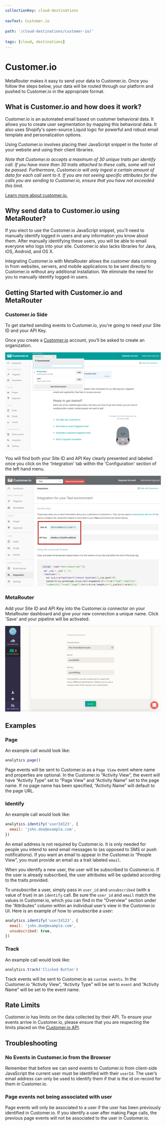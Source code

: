 ```yaml
---
collectionKey: cloud-destinations

navText: Customer.io

path: '/cloud-destinations/customer-io/'

tags: [cloud, destinations]
---
```


# Customer.io

MetaRouter makes it easy to send your data to Customer.io. Once you follow the steps below, your data will be routed through our platform and pushed to Customer.io in the appropriate format.

## What is Customer.io and how does it work?

Customer.io is an automated email based on customer behavioral data. It allows you to create user segmentation by mapping this behavioral data. It also uses Shopify's open-source Liquid logic for powerful and robust email template and personalization options.

Using Customer.io involves placing their JavaScript snippet in the footer of your website and using their client libraries.

_Note that Customer.io accepts a maximum of 30 unique traits per identify call. If you have more than 30 traits attached to these calls, some will not be passed. Furthermore, Customer.io will only ingest a certain amount of data for each call sent to it. If you are not seeing specific attributes for the calls you are sending to Customer.io, ensure that you have not exceeded this limit._

[Learn more about customer.io.](https://customer.io/)

## Why send data to Customer.io using MetaRouter?

If you elect to use the Customer.io JavaScript snippet, you'll need to manually identify logged in users and any information you know about them. After manually identifying these users, you will be able to email everyone who logs into your site. Customer.io also lacks libraries for Java, iOS, Android, and OS X.

Integrating Customer.io with MetaRouter allows the customer data coming in from websites, servers, and mobile applications to be sent directly to Customer.io without any additional installation. We eliminate the need for you to manually identify logged-in users.

## Getting Started with Customer.io and MetaRouter

### Customer.io Side

To get started sending events to Customer.io, you're going to need your Site ID and your API Key.

Once you create a [Customer.io](customer.io) account, you'll be asked to create an organization.

![customerio1](/images/customerio1.png)

You will find both your Site ID and API Key clearly presented and labeled once you click on the 'Integration' tab within the 'Configuration' section of the left hand menu.

![customerio2](/images/customerio2.png)

### MetaRouter

Add your Site ID and API Key into the Customer.io connector on your MetaRouter dashboard and give your new connection a unique name. Click 'Save' and your pipeline will be activated.

![customerio3](/images/customerio3v2.png)

## Examples

### Page

An example call would look like:

```javascript
analytics.page()
```

Page events will be sent to Customer.io as a `Page View` event where name and properties are optional. In the Customer.io “Activity View”, the event will have “Activity Type” set to “Page View” and “Activity Name” set to the page name. If no page name has been specified, “Activity Name” will default to the page URL.

### Identify

An example call would look like:

```javascript
analytics.identify('userId123', {
  email: 'john.doe@example.com',
})
```

An email address is not required by Customer.io. It is only needed for people you intend to send email messages to (as opposed to SMS or push notifications). If you want an email to appear in the Customer.io “People View”, you must provide an email as a trait labeled `email`.

When you identify a new user, the user will be subscribed to Customer.io. If the user is already subscribed, the user attributes will be updated according to the traits provided.

To unsubscribe a user, simply pass in `user_id` and `unsubscribed` (with a value of true) in an `identify` call. Be sure the `user_id` and `email` match the values in Customer.io, which you can find in the “Overview” section under the “Attributes” column within an individual user’s view in the Customer.io UI. Here is an example of how to unsubscribe a user:

```javascript
analytics.identify('userId123', {
  email: 'john.doe@example.com',
  unsubscribed: true,
})
```

### Track

An example call would look like:

```javascript
analytics.track('Clicked Button')
```

Track events will be sent to Customer.io as `custom events`. In the Customer.io “Activity View”, “Activity Type” will be set to `event` and “Activity Name” will be set to the event name.

## Rate Limits

Customer.io has limits on the data collected by their API. To ensure your events arrive in Customer.io, please ensure that you are respecting the limits placed on the [Customer.io API](https://customer.io/docs/api/#api-documentationlimits).

## Troubleshooting

### No Events in Customer.io from the Browser

Remember that before we can send events to Customer.io from client-side JavaScript the current user must be identified with their `userId`. The user’s email address can only be used to identify them if that is the id on record for them in Customer.io.

### Page events not being associated with user

Page events will only be associated to a user if the user has been previously identified in Customer.io. If you identify a user after making Page calls, the previous page events will not be associated to the user in Customer.io.
